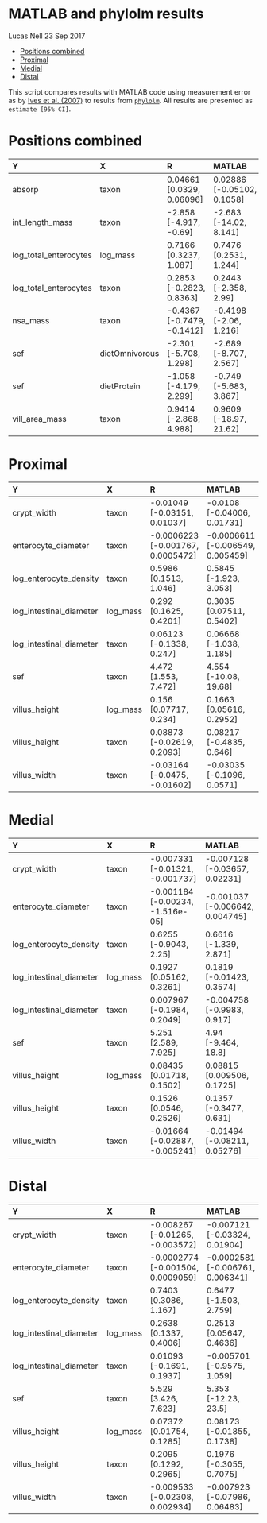 MATLAB and phylolm results
================
Lucas Nell
23 Sep 2017

-   [Positions combined](#positions-combined)
-   [Proximal](#proximal)
-   [Medial](#medial)
-   [Distal](#distal)

This script compares results with MATLAB code using measurement error as by [Ives et al. (2007)](https://doi.org/10.1080/10635150701313830) to results from [`phylolm`](https://doi.org/10.1093/sysbio/syu005). All results are presented as `estimate [95% CI]`.

Positions combined
==================

| Y                       | X              | R                            | MATLAB                       |
|:------------------------|:---------------|:-----------------------------|:-----------------------------|
| absorp                  | taxon          | 0.04661 \[0.0329, 0.06096\]  | 0.02886 \[-0.05102, 0.1058\] |
| int\_length\_mass       | taxon          | -2.858 \[-4.917, -0.69\]     | -2.683 \[-14.02, 8.141\]     |
| log\_total\_enterocytes | log\_mass      | 0.7166 \[0.3237, 1.087\]     | 0.7476 \[0.2531, 1.244\]     |
| log\_total\_enterocytes | taxon          | 0.2853 \[-0.2823, 0.8363\]   | 0.2443 \[-2.358, 2.99\]      |
| nsa\_mass               | taxon          | -0.4367 \[-0.7479, -0.1412\] | -0.4198 \[-2.06, 1.216\]     |
| sef                     | dietOmnivorous | -2.301 \[-5.708, 1.298\]     | -2.689 \[-8.707, 2.567\]     |
| sef                     | dietProtein    | -1.058 \[-4.179, 2.299\]     | -0.749 \[-5.683, 3.867\]     |
| vill\_area\_mass        | taxon          | 0.9414 \[-2.868, 4.988\]     | 0.9609 \[-18.97, 21.62\]     |

Proximal
========

| Y                         | X         | R                                   | MATLAB                             |
|:--------------------------|:----------|:------------------------------------|:-----------------------------------|
| crypt\_width              | taxon     | -0.01049 \[-0.03151, 0.01037\]      | -0.0108 \[-0.04006, 0.01731\]      |
| enterocyte\_diameter      | taxon     | -0.0006223 \[-0.001767, 0.0005472\] | -0.0006611 \[-0.006549, 0.005459\] |
| log\_enterocyte\_density  | taxon     | 0.5986 \[0.1513, 1.046\]            | 0.5845 \[-1.923, 3.053\]           |
| log\_intestinal\_diameter | log\_mass | 0.292 \[0.1625, 0.4201\]            | 0.3035 \[0.07511, 0.5402\]         |
| log\_intestinal\_diameter | taxon     | 0.06123 \[-0.1338, 0.247\]          | 0.06668 \[-1.038, 1.185\]          |
| sef                       | taxon     | 4.472 \[1.553, 7.472\]              | 4.554 \[-10.08, 19.68\]            |
| villus\_height            | log\_mass | 0.156 \[0.07717, 0.234\]            | 0.1663 \[0.05616, 0.2952\]         |
| villus\_height            | taxon     | 0.08873 \[-0.02619, 0.2093\]        | 0.08217 \[-0.4835, 0.646\]         |
| villus\_width             | taxon     | -0.03164 \[-0.0475, -0.01602\]      | -0.03035 \[-0.1096, 0.0571\]       |

Medial
======

| Y                         | X         | R                                  | MATLAB                            |
|:--------------------------|:----------|:-----------------------------------|:----------------------------------|
| crypt\_width              | taxon     | -0.007331 \[-0.01321, -0.001737\]  | -0.007128 \[-0.03657, 0.02231\]   |
| enterocyte\_diameter      | taxon     | -0.001184 \[-0.00234, -1.516e-05\] | -0.001037 \[-0.006642, 0.004745\] |
| log\_enterocyte\_density  | taxon     | 0.6255 \[-0.9043, 2.25\]           | 0.6616 \[-1.339, 2.871\]          |
| log\_intestinal\_diameter | log\_mass | 0.1927 \[0.05162, 0.3261\]         | 0.1819 \[-0.01423, 0.3574\]       |
| log\_intestinal\_diameter | taxon     | 0.007967 \[-0.1984, 0.2049\]       | -0.004758 \[-0.9983, 0.917\]      |
| sef                       | taxon     | 5.251 \[2.589, 7.925\]             | 4.94 \[-9.464, 18.8\]             |
| villus\_height            | log\_mass | 0.08435 \[0.01718, 0.1502\]        | 0.08815 \[0.009506, 0.1725\]      |
| villus\_height            | taxon     | 0.1526 \[0.0546, 0.2526\]          | 0.1357 \[-0.3477, 0.631\]         |
| villus\_width             | taxon     | -0.01664 \[-0.02887, -0.005241\]   | -0.01494 \[-0.08211, 0.05276\]    |

Distal
======

| Y                         | X         | R                                   | MATLAB                             |
|:--------------------------|:----------|:------------------------------------|:-----------------------------------|
| crypt\_width              | taxon     | -0.008267 \[-0.01265, -0.003572\]   | -0.007121 \[-0.03324, 0.01904\]    |
| enterocyte\_diameter      | taxon     | -0.0002774 \[-0.001504, 0.0009059\] | -0.0002581 \[-0.006761, 0.006341\] |
| log\_enterocyte\_density  | taxon     | 0.7403 \[0.3086, 1.167\]            | 0.6477 \[-1.503, 2.759\]           |
| log\_intestinal\_diameter | log\_mass | 0.2638 \[0.1337, 0.4006\]           | 0.2513 \[0.05647, 0.4636\]         |
| log\_intestinal\_diameter | taxon     | 0.01093 \[-0.1691, 0.1937\]         | -0.005701 \[-0.9575, 1.059\]       |
| sef                       | taxon     | 5.529 \[3.426, 7.623\]              | 5.353 \[-12.23, 23.5\]             |
| villus\_height            | log\_mass | 0.07372 \[0.01754, 0.1285\]         | 0.08173 \[-0.01855, 0.1738\]       |
| villus\_height            | taxon     | 0.2095 \[0.1292, 0.2965\]           | 0.1976 \[-0.3055, 0.7075\]         |
| villus\_width             | taxon     | -0.009533 \[-0.02308, 0.002934\]    | -0.007923 \[-0.07986, 0.06483\]    |
